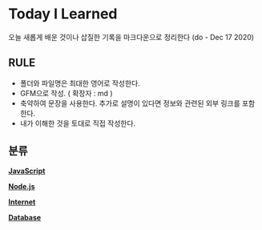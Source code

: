 # Today I Learned

오늘 새롭게 배운 것이나 삽질한 기록을 마크다운으로 정리한다 (do - Dec 17 2020)    
  
    
      
## RULE

 - 폴더와 파일명은 최대한 영어로 작성한다.
 - GFM으로 작성. ( 확장자 : md )
 - 축약하여 문장을 사용한다. 추가로 설명이 있다면 정보와 관련된 외부 링크를 포함한다.
 - 내가 이해한 것을 토대로 직접 작성한다.
 
## 분류

__[JavaScript](https://github.com/honghyunin/TIL/blob/main/JavaScript/javascript.md "자바스크립트 개념 or 문법")__

__[Node.js](https://github.com/honghyunin/TIL/blob/main/node.js/nodejs.md "node.js 개념")__

__[Internet](https://github.com/honghyunin/TIL/blob/main/Internet/Internet.md "Internet 개념")__

__[Database](https://github.com/honghyunin/TIL/blob/main/DataBase/DataBase.md "Database 개념")__
